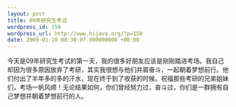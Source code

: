 ```yaml
---
layout: post
title: 09年研究生考试
wordpress_id: 150
wordpress_url: http://www.hijava.org/?p=150
date: 2009-01-10 08:30:07.000000000 +08:00
---
```

今天是09年研究生考试的第一天，我的很多好朋友应该是刚刚踏进考场。我自己却因为很多原因放弃了考研，其实我很想与他们并肩奋斗，一起朝着梦想前行。他们付出了半年多的多的汗水，现在终于到了收获的时候。祝福那些考研的兄弟姐妹们，考场一帆风顺！无论结果如何，你们曾经努力过，奋斗过，你们是一群拥有自己梦想并朝着梦想前行的人。
